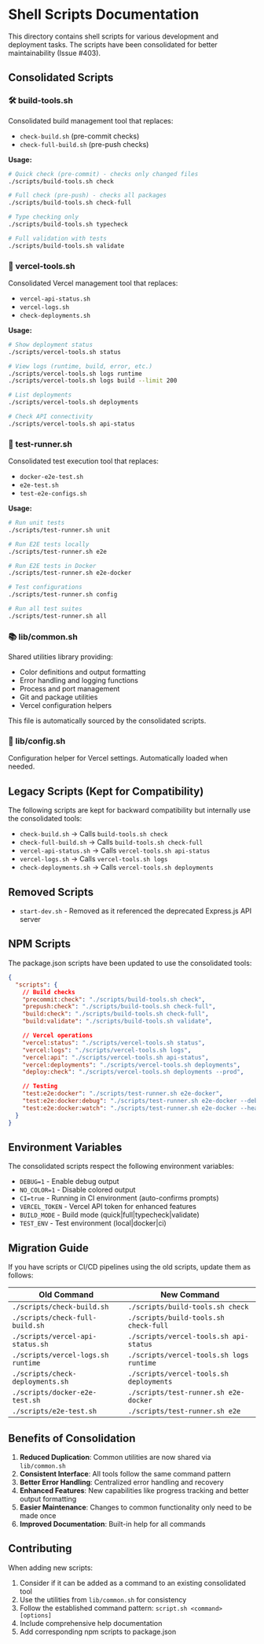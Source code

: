 # Shell Scripts Documentation

This directory contains shell scripts for various development and deployment tasks. The scripts have been consolidated for better maintainability (Issue #403).

## Consolidated Scripts

### 🛠️ build-tools.sh

Consolidated build management tool that replaces:

- `check-build.sh` (pre-commit checks)
- `check-full-build.sh` (pre-push checks)

**Usage:**

```bash
# Quick check (pre-commit) - checks only changed files
./scripts/build-tools.sh check

# Full check (pre-push) - checks all packages
./scripts/build-tools.sh check-full

# Type checking only
./scripts/build-tools.sh typecheck

# Full validation with tests
./scripts/build-tools.sh validate
```

### 🚀 vercel-tools.sh

Consolidated Vercel management tool that replaces:

- `vercel-api-status.sh`
- `vercel-logs.sh`
- `check-deployments.sh`

**Usage:**

```bash
# Show deployment status
./scripts/vercel-tools.sh status

# View logs (runtime, build, error, etc.)
./scripts/vercel-tools.sh logs runtime
./scripts/vercel-tools.sh logs build --limit 200

# List deployments
./scripts/vercel-tools.sh deployments

# Check API connectivity
./scripts/vercel-tools.sh api-status
```

### 🧪 test-runner.sh

Consolidated test execution tool that replaces:

- `docker-e2e-test.sh`
- `e2e-test.sh`
- `test-e2e-configs.sh`

**Usage:**

```bash
# Run unit tests
./scripts/test-runner.sh unit

# Run E2E tests locally
./scripts/test-runner.sh e2e

# Run E2E tests in Docker
./scripts/test-runner.sh e2e-docker

# Test configurations
./scripts/test-runner.sh config

# Run all test suites
./scripts/test-runner.sh all
```

### 📚 lib/common.sh

Shared utilities library providing:

- Color definitions and output formatting
- Error handling and logging functions
- Process and port management
- Git and package utilities
- Vercel configuration helpers

This file is automatically sourced by the consolidated scripts.

### 📝 lib/config.sh

Configuration helper for Vercel settings. Automatically loaded when needed.

## Legacy Scripts (Kept for Compatibility)

The following scripts are kept for backward compatibility but internally use the consolidated tools:

- `check-build.sh` → Calls `build-tools.sh check`
- `check-full-build.sh` → Calls `build-tools.sh check-full`
- `vercel-api-status.sh` → Calls `vercel-tools.sh api-status`
- `vercel-logs.sh` → Calls `vercel-tools.sh logs`
- `check-deployments.sh` → Calls `vercel-tools.sh deployments`

## Removed Scripts

- `start-dev.sh` - Removed as it referenced the deprecated Express.js API server

## NPM Scripts

The package.json scripts have been updated to use the consolidated tools:

```json
{
  "scripts": {
    // Build checks
    "precommit:check": "./scripts/build-tools.sh check",
    "prepush:check": "./scripts/build-tools.sh check-full",
    "build:check": "./scripts/build-tools.sh check-full",
    "build:validate": "./scripts/build-tools.sh validate",

    // Vercel operations
    "vercel:status": "./scripts/vercel-tools.sh status",
    "vercel:logs": "./scripts/vercel-tools.sh logs",
    "vercel:api": "./scripts/vercel-tools.sh api-status",
    "vercel:deployments": "./scripts/vercel-tools.sh deployments",
    "deploy:check": "./scripts/vercel-tools.sh deployments --prod",

    // Testing
    "test:e2e:docker": "./scripts/test-runner.sh e2e-docker",
    "test:e2e:docker:debug": "./scripts/test-runner.sh e2e-docker --debug",
    "test:e2e:docker:watch": "./scripts/test-runner.sh e2e-docker --headed"
  }
}
```

## Environment Variables

The consolidated scripts respect the following environment variables:

- `DEBUG=1` - Enable debug output
- `NO_COLOR=1` - Disable colored output
- `CI=true` - Running in CI environment (auto-confirms prompts)
- `VERCEL_TOKEN` - Vercel API token for enhanced features
- `BUILD_MODE` - Build mode (quick|full|typecheck|validate)
- `TEST_ENV` - Test environment (local|docker|ci)

## Migration Guide

If you have scripts or CI/CD pipelines using the old scripts, update them as follows:

| Old Command                        | New Command                              |
| ---------------------------------- | ---------------------------------------- |
| `./scripts/check-build.sh`         | `./scripts/build-tools.sh check`         |
| `./scripts/check-full-build.sh`    | `./scripts/build-tools.sh check-full`    |
| `./scripts/vercel-api-status.sh`   | `./scripts/vercel-tools.sh api-status`   |
| `./scripts/vercel-logs.sh runtime` | `./scripts/vercel-tools.sh logs runtime` |
| `./scripts/check-deployments.sh`   | `./scripts/vercel-tools.sh deployments`  |
| `./scripts/docker-e2e-test.sh`     | `./scripts/test-runner.sh e2e-docker`    |
| `./scripts/e2e-test.sh`            | `./scripts/test-runner.sh e2e`           |

## Benefits of Consolidation

1. **Reduced Duplication**: Common utilities are now shared via `lib/common.sh`
2. **Consistent Interface**: All tools follow the same command pattern
3. **Better Error Handling**: Centralized error handling and recovery
4. **Enhanced Features**: New capabilities like progress tracking and better output formatting
5. **Easier Maintenance**: Changes to common functionality only need to be made once
6. **Improved Documentation**: Built-in help for all commands

## Contributing

When adding new scripts:

1. Consider if it can be added as a command to an existing consolidated tool
2. Use the utilities from `lib/common.sh` for consistency
3. Follow the established command pattern: `script.sh <command> [options]`
4. Include comprehensive help documentation
5. Add corresponding npm scripts to package.json
